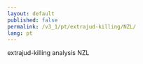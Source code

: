```yaml
---
layout: default
published: false
permalink: /v3_1/pt/extrajud-killing/NZL/
lang: pt
---
```


extrajud-killing analysis NZL
